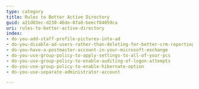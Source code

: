 ```yaml
---
type: category
title: Rules to Better Active Directory
guid: a21d03ec-d230-46de-8fa8-beecf84059ca
uri: rules-to-better-active-directory
index:
- do-you-add-staff-profile-pictures-into-ad
- do-you-disable-ad-users-rather-than-deleting-for-better-crm-reporting
- do-you-have-a-postmaster-account-in-your-microsoft-exchange
- do-you-use-group-policy-to-apply-settings-to-all-of-your-pcs
- do-you-use-group-policy-to-enable-auditing-of-logon-attempts
- do-you-use-group-policy-to-enable-hibernate-option
- do-you-use-separate-administrator-account

---
```



